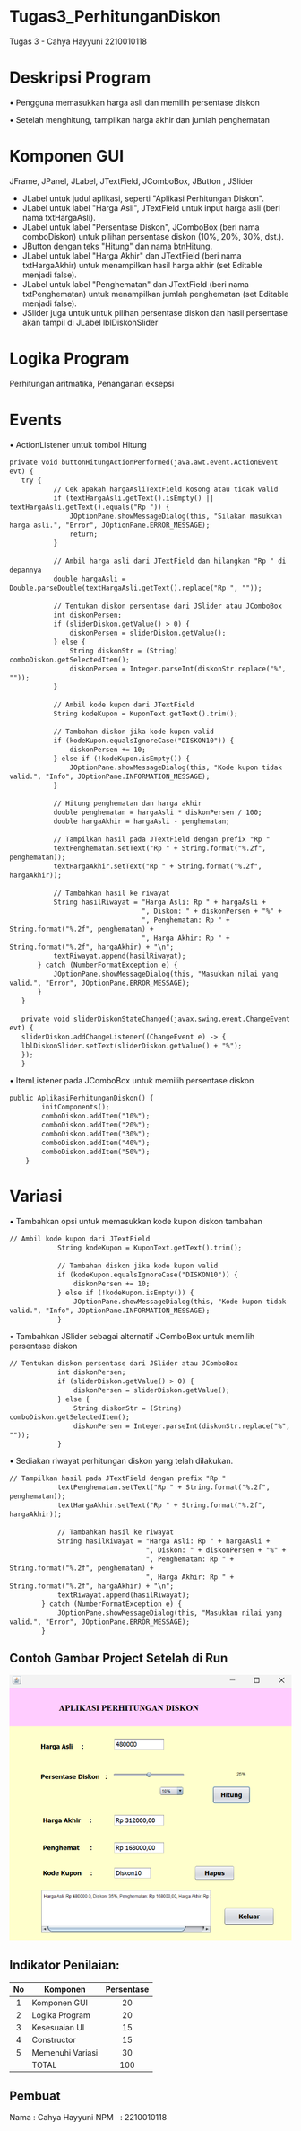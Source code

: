 # Tugas3_PerhitunganDiskon
 Tugas 3 - Cahya Hayyuni 2210010118
 
# Deskripsi Program
• Pengguna memasukkan harga asli dan memilih persentase diskon

• Setelah menghitung, tampilkan harga akhir dan jumlah penghematan

# Komponen GUI
JFrame, JPanel, JLabel, JTextField, JComboBox, JButton , JSlider
- JLabel untuk judul aplikasi, seperti "Aplikasi Perhitungan Diskon".
- JLabel untuk label "Harga Asli", JTextField untuk input harga asli (beri nama txtHargaAsli).
- JLabel untuk label "Persentase Diskon", JComboBox (beri nama comboDiskon) untuk pilihan persentase diskon (10%, 20%, 30%, dst.).
- JButton dengan teks "Hitung" dan nama btnHitung.
- JLabel untuk label "Harga Akhir" dan JTextField (beri nama txtHargaAkhir) untuk menampilkan hasil harga akhir (set Editable menjadi false).
- JLabel untuk label "Penghematan" dan JTextField (beri nama txtPenghematan) untuk menampilkan jumlah penghematan (set Editable menjadi false).
- JSlider juga untuk untuk pilihan persentase diskon dan hasil persentase akan tampil di JLabel lblDiskonSlider

# Logika Program
Perhitungan aritmatika, Penanganan eksepsi

# Events
• ActionListener untuk tombol Hitung
 ~~~
 private void buttonHitungActionPerformed(java.awt.event.ActionEvent evt) {                                             
    try {
            // Cek apakah hargaAsliTextField kosong atau tidak valid
            if (textHargaAsli.getText().isEmpty() || textHargaAsli.getText().equals("Rp ")) {
                JOptionPane.showMessageDialog(this, "Silakan masukkan harga asli.", "Error", JOptionPane.ERROR_MESSAGE);
                return;
            }

            // Ambil harga asli dari JTextField dan hilangkan "Rp " di depannya
            double hargaAsli = Double.parseDouble(textHargaAsli.getText().replace("Rp ", ""));

            // Tentukan diskon persentase dari JSlider atau JComboBox
            int diskonPersen;
            if (sliderDiskon.getValue() > 0) {
                diskonPersen = sliderDiskon.getValue();
            } else {
                String diskonStr = (String) comboDiskon.getSelectedItem();
                diskonPersen = Integer.parseInt(diskonStr.replace("%", ""));
            }
            
            // Ambil kode kupon dari JTextField
            String kodeKupon = KuponText.getText().trim();

            // Tambahan diskon jika kode kupon valid
            if (kodeKupon.equalsIgnoreCase("DISKON10")) {
                diskonPersen += 10;
            } else if (!kodeKupon.isEmpty()) {
                JOptionPane.showMessageDialog(this, "Kode kupon tidak valid.", "Info", JOptionPane.INFORMATION_MESSAGE);
            }

            // Hitung penghematan dan harga akhir
            double penghematan = hargaAsli * diskonPersen / 100;
            double hargaAkhir = hargaAsli - penghematan;

            // Tampilkan hasil pada JTextField dengan prefix "Rp "
            textPenghematan.setText("Rp " + String.format("%.2f", penghematan));
            textHargaAkhir.setText("Rp " + String.format("%.2f", hargaAkhir));
            
            // Tambahkan hasil ke riwayat
            String hasilRiwayat = "Harga Asli: Rp " + hargaAsli +
                                  ", Diskon: " + diskonPersen + "%" +
                                  ", Penghematan: Rp " + String.format("%.2f", penghematan) +
                                  ", Harga Akhir: Rp " + String.format("%.2f", hargaAkhir) + "\n";
            textRiwayat.append(hasilRiwayat);
        } catch (NumberFormatException e) {
            JOptionPane.showMessageDialog(this, "Masukkan nilai yang valid.", "Error", JOptionPane.ERROR_MESSAGE);
        }
    }                                            

    private void sliderDiskonStateChanged(javax.swing.event.ChangeEvent evt) {                                          
    sliderDiskon.addChangeListener((ChangeEvent e) -> {
    lblDiskonSlider.setText(sliderDiskon.getValue() + "%"); 
    });
    }
~~~          
• ItemListener pada JComboBox untuk memilih persentase diskon
~~~
public AplikasiPerhitunganDiskon() {
        initComponents();
        comboDiskon.addItem("10%");
        comboDiskon.addItem("20%");
        comboDiskon.addItem("30%");
        comboDiskon.addItem("40%");
        comboDiskon.addItem("50%");
    }
~~~

# Variasi
• Tambahkan opsi untuk memasukkan kode kupon diskon tambahan
~~~
// Ambil kode kupon dari JTextField
            String kodeKupon = KuponText.getText().trim();

            // Tambahan diskon jika kode kupon valid
            if (kodeKupon.equalsIgnoreCase("DISKON10")) {
                diskonPersen += 10;
            } else if (!kodeKupon.isEmpty()) {
                JOptionPane.showMessageDialog(this, "Kode kupon tidak valid.", "Info", JOptionPane.INFORMATION_MESSAGE);
            }
~~~
• Tambahkan JSlider sebagai alternatif JComboBox untuk memilih persentase diskon
~~~
// Tentukan diskon persentase dari JSlider atau JComboBox
            int diskonPersen;
            if (sliderDiskon.getValue() > 0) {
                diskonPersen = sliderDiskon.getValue();
            } else {
                String diskonStr = (String) comboDiskon.getSelectedItem();
                diskonPersen = Integer.parseInt(diskonStr.replace("%", ""));
            }
~~~
• Sediakan riwayat perhitungan diskon yang telah dilakukan.
~~~
// Tampilkan hasil pada JTextField dengan prefix "Rp "
            textPenghematan.setText("Rp " + String.format("%.2f", penghematan));
            textHargaAkhir.setText("Rp " + String.format("%.2f", hargaAkhir));
            
            // Tambahkan hasil ke riwayat
            String hasilRiwayat = "Harga Asli: Rp " + hargaAsli +
                                  ", Diskon: " + diskonPersen + "%" +
                                  ", Penghematan: Rp " + String.format("%.2f", penghematan) +
                                  ", Harga Akhir: Rp " + String.format("%.2f", hargaAkhir) + "\n";
            textRiwayat.append(hasilRiwayat);
        } catch (NumberFormatException e) {
            JOptionPane.showMessageDialog(this, "Masukkan nilai yang valid.", "Error", JOptionPane.ERROR_MESSAGE);
        }
~~~
## Contoh Gambar Project Setelah di Run
![](https://github.com/AyaComel/Tugas3_PerhitunganDiskon/blob/main/Tugas3.png)

## Indikator Penilaian:

| No  | Komponen         |  Persentase  |
| :-: | --------------   |   :-----:    |
|  1  | Komponen GUI     |    20    |
|  2  | Logika Program   |    20    |
|  3  | Kesesuaian UI    |    15    |
|  4  | Constructor      |    15    |
|  5  | Memenuhi Variasi |    30    |
|     | TOTAL        | 100 |

## Pembuat

Nama  : Cahya Hayyuni
NPM   : 2210010118
